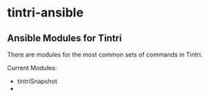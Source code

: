 # tintri-ansible
## Ansible Modules for Tintri 

There are modules for the most common sets of commands in Tintri. 

Current Modules:
- tintriSnapshot
- 

